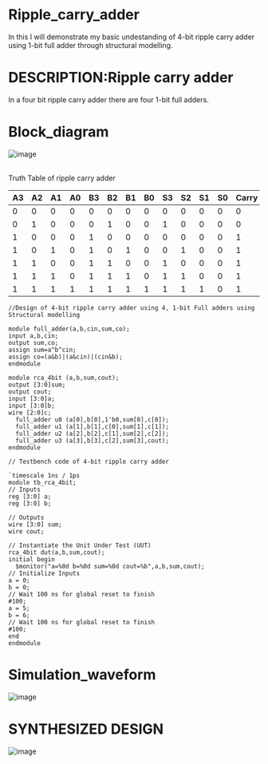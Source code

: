 # Ripple_carry_adder
In this I will demonstrate my basic undestanding of  4-bit ripple carry adder using 1-bit full adder through structural modelling.

# DESCRIPTION:Ripple carry adder
<p allign="justify">In a four bit ripple carry adder there are four 1-bit full adders.

# Block_diagram

![image](https://github.com/ASHREDD/digital_ic_design_workshop/assets/168950588/993166c7-9aa5-479c-93a0-1ede211f61db)

<br>Truth Table of ripple carry adder<br>

|A3|A2|A1|A0|B3|B2|B1|B0|S3|S2|S1|S0|Carry|
|--|--|--|--|--|--|--|--|--|--|--|--|-----|
|0|0|0|0|0|0|0|0|0|0|0|0|0|
|0|1|0|0|0|1|0|0|1|0|0|0|0|
|1|0|0|0|1|0|0|0|0|0|0|0|1|
|1|0|1|0|1|0|1|0|0|1|0|0|1|
|1|1|0|0|1|1|0|0|1|0|0|0|1|
|1|1|1|0|1|1|1|0|1|1|0|0|1|
|1|1|1|1|1|1|1|1|1|1|1|0|1|

```
//Design of 4-bit ripple carry adder using 4, 1-bit Full adders using Structural modelling

module full_adder(a,b,cin,sum,co);
input a,b,cin;
output sum,co;
assign sum=a^b^cin;
assign co=(a&b)|(a&cin)|(cin&b);
endmodule

module rca_4bit (a,b,sum,cout);
output [3:0]sum;
output cout;
input [3:0]a;
input [3:0]b;
wire [2:0]c;
  full_adder u0 (a[0],b[0],1'b0,sum[0],c[0]);
  full_adder u1 (a[1],b[1],c[0],sum[1],c[1]);
  full_adder u2 (a[2],b[2],c[1],sum[2],c[2]);
  full_adder u3 (a[3],b[3],c[2],sum[3],cout);
endmodule
```
```
// Testbench code of 4-bit ripple carry adder

`timescale 1ns / 1ps
module tb_rca_4bit;
// Inputs
reg [3:0] a;
reg [3:0] b;

// Outputs
wire [3:0] sum;
wire cout;

// Instantiate the Unit Under Test (UUT)
rca_4bit dut(a,b,sum,cout);
initial begin
  $monitor("a=%0d b=%0d sum=%0d cout=%b",a,b,sum,cout);
// Initialize Inputs
a = 0;
b = 0;
// Wait 100 ns for global reset to finish
#100;
a = 5;
b = 6;
// Wait 100 ns for global reset to finish
#100;
end
endmodule
```
# Simulation_waveform

![image](https://github.com/ASHREDD/digital_ic_design_workshop/assets/168950588/1bc35339-47df-45bd-ba4b-4ed59c4a367c)

# SYNTHESIZED DESIGN

![image](https://github.com/ASHREDD/digital_ic_design_workshop/assets/168950588/da34ddda-26b9-48a1-a221-e171c6c936af)

















